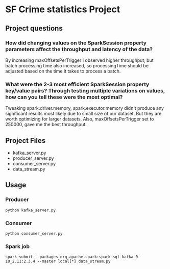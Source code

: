 # SF Crime statistics Project

## Project questions

### How did changing values on the SparkSession property parameters affect the throughput and latency of the data?
By increasing maxOffsetsPerTrigger I observed higher throughput, but batch processing time also increased, so processingTime should be adjusted based on the time it takes to process a batch.

### What were the 2-3 most efficient SparkSession property key/value pairs? Through testing multiple variations on values, how can you tell these were the most optimal?
Tweaking spark.driver.memory, spark.executor.memory didn't produce any significant results most likely due to small size of our dataset. But they are worth optimizing for larger datasets. Also, maxOffsetsPerTrigger set to 250000, gave me the best throughput. 


## Project Files
- kafka_server.py
- producer_server.py
- consumer_server.py
- data_stream.py


## Usage

### Producer
```
python kafka_server.py
```

### Consumer
```
python consumer_server.py
```

### Spark job
```
spark-submit --packages org.apache.spark:spark-sql-kafka-0-10_2.11:2.3.4 --master local[*] data_stream.py
```

